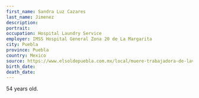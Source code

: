 ```yaml
---
first_name: Sandra Luz Cazares
last_name: Jimenez
description: 
portrait: 
occupation: Hospital Laundry Service
employer: IMSS Hospital General Zona 20 de La Margarita
city: Puebla
province: Puebla
country: Mexico
source: https://www.elsoldepuebla.com.mx/local/muere-trabajadora-de-lavado-del-imss-por-coronavirus-companeros-temen-contagio-puebla-tlaxcala-covid-19-5090807.html
birth_date: 
death_date: 
---
```


54 years old.